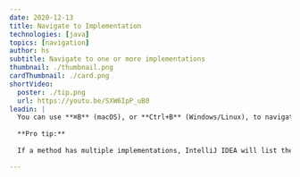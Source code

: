 ```yaml
---
date: 2020-12-13
title: Navigate to Implementation
technologies: [java]
topics: [navigation]
author: hs
subtitle: Navigate to one or more implementations
thumbnail: ./thumbnail.png
cardThumbnail: ./card.png
shortVideo:
  poster: ./tip.png
  url: https://youtu.be/SXW6IpP_uB0
leadin: |
  You can use **⌘B** (macOS), or **Ctrl+B** (Windows/Linux), to navigate to an implementation.
  
  **Pro tip:**
  
  If a method has multiple implementations, IntelliJ IDEA will list them, so you can choose the one that you want. If there is only one implementation, IntelliJ IDEA will take you straight to it. 

---
```

